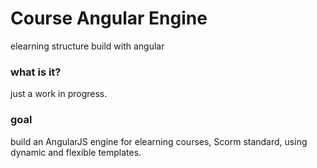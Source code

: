 # Course Angular Engine
elearning structure build with angular

### what is it?
just a work in progress.

### goal
build an AngularJS engine for elearning courses, Scorm standard, using dynamic and flexible templates.
